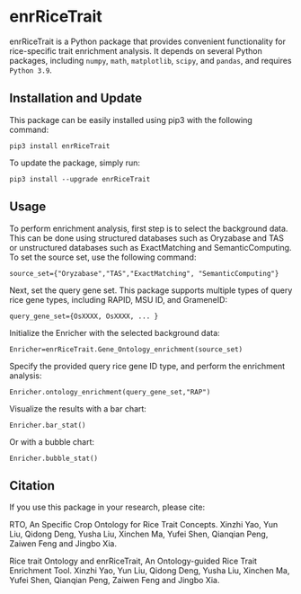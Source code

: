 # enrRiceTrait

enrRiceTrait is a Python package that provides convenient functionality for rice-specific trait enrichment analysis. It depends on several Python packages, including `numpy`, `math`, `matplotlib`, `scipy`, and `pandas`, and requires `Python 3.9`.

## Installation and Update

This package can be easily installed using pip3 with the following command:

    pip3 install enrRiceTrait

To update the package, simply run:

    pip3 install --upgrade enrRiceTrait

## Usage

To perform enrichment analysis, first step is to select the background data. This can be done using structured databases such as Oryzabase and TAS or unstructured databases such as ExactMatching and SemanticComputing. To set the source set, use the following command:

    source_set={"Oryzabase","TAS","ExactMatching", "SemanticComputing"}

Next, set the query gene set. This package supports multiple types of query rice gene types, including RAPID, MSU ID, and GrameneID:

    query_gene_set={OsXXXX, OsXXXX, ... }

Initialize the Enricher with the selected background data:

    Enricher=enrRiceTrait.Gene_Ontology_enrichment(source_set)

 Specify the provided query rice gene ID type, and perform the enrichment analysis:

    Enricher.ontology_enrichment(query_gene_set,"RAP")

Visualize the results with a bar chart:

    Enricher.bar_stat()

Or with a bubble chart:

    Enricher.bubble_stat()

## Citation

If you use this package in your research, please cite:

RTO, An Specific Crop Ontology for Rice Trait Concepts. Xinzhi Yao, Yun Liu, Qidong Deng, Yusha Liu, Xinchen Ma, Yufei Shen, Qianqian Peng, Zaiwen Feng and Jingbo Xia.

Rice trait Ontology and enrRiceTrait, An Ontology-guided Rice Trait Enrichment Tool. Xinzhi Yao, Yun Liu, Qidong Deng, Yusha Liu, Xinchen Ma, Yufei Shen, Qianqian Peng, Zaiwen Feng and Jingbo Xia.






